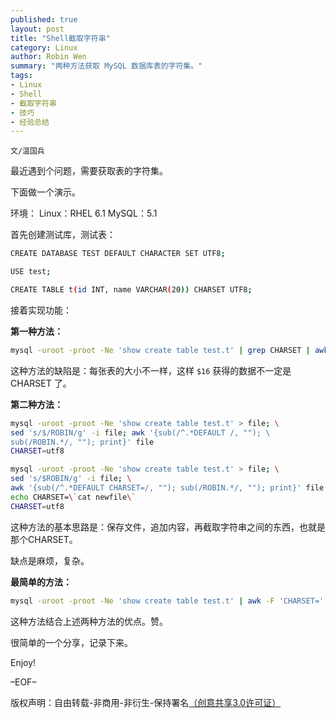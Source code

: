 ```yaml
---
published: true
layout: post
title: "Shell截取字符串"
category: Linux
author: Robin Wen
summary: "两种方法获取 MySQL 数据库表的字符集。"
tags:
- Linux
- Shell
- 截取字符串
- 技巧
- 经验总结
---
```


`文/温国兵`

最近遇到个问题，需要获取表的字符集。

下面做一个演示。

环境：
Linux：RHEL 6.1
MySQL：5.1

首先创建测试库，测试表：

``` bash
CREATE DATABASE TEST DEFAULT CHARACTER SET UTF8;

USE test;

CREATE TABLE t(id INT, name VARCHAR(20)) CHARSET UTF8;
```

接着实现功能：

**第一种方法：**

``` bash
mysql -uroot -proot -Ne 'show create table test.t' | grep CHARSET | awk -F' ' '{print $16}'
```

这种方法的缺陷是：每张表的大小不一样，这样 `$16` 获得的数据不一定是 CHARSET 了。

**第二种方法：**

``` bash
mysql -uroot -proot -Ne 'show create table test.t' > file; \
sed 's/$/ROBIN/g' -i file; awk '{sub(/^.*DEFAULT /, ""); \
sub(/ROBIN.*/, ""); print}' file
CHARSET=utf8

mysql -uroot -proot -Ne 'show create table test.t' > file; \
sed 's/$ROBIN/g' -i file; \
awk '{sub(/^.*DEFAULT CHARSET=/, ""); sub(/ROBIN.*/, ""); print}' file > newfile; \
echo CHARSET=\`cat newfile\`
CHARSET=utf8
```

这种方法的基本思路是：保存文件，追加内容，再截取字符串之间的东西，也就是那个CHARSET。

缺点是麻烦，复杂。

**最简单的方法：**

``` bash
mysql -uroot -proot -Ne 'show create table test.t' | awk -F 'CHARSET=' '{print $2}'
```

这种方法结合上述两种方法的优点。赞。

很简单的一个分享，记录下来。

Enjoy!

–EOF–

版权声明：自由转载-非商用-非衍生-保持署名<a href="http://creativecommons.org/licenses/by-nc-nd/3.0/deed.zh" target="_blank">（创意共享3.0许可证）</a>
